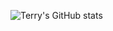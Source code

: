 ![Terry's GitHub stats](https://github-readme-stats.vercel.app/api?username=tduong10101&show_icons=true&theme=synthwave)
